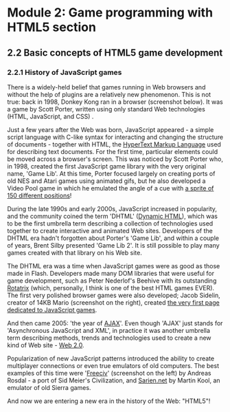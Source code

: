 # Module 2: Game programming with HTML5 section


## 2.2 Basic concepts of HTML5 game development

### 2.2.1 History of JavaScript games

There is a widely-held belief that games running in Web browsers and without the help of plugins are a relatively new phenomenon. This is not true: back in 1998, Donkey Kong ran in a browser (screenshot below). It was a game by Scott Porter, written using only standard Web technologies (HTML, JavaScript, and CSS) .

Just a few years after the Web was born, JavaScript appeared -  a simple script language with C-like syntax for interacting and changing the structure of documents - together with HTML, the [HyperText Markup Language](https://en.wikipedia.org/wiki/Html) used for describing text documents. For the first time, particular elements could be moved across a browser's screen. This was noticed by Scott Porter who, in 1998, created the first JavaScript game library with the very original name, 'Game Lib'. At this time, Porter focused largely on creating ports of old NES and Atari games using animated gifs, but he also developed a Video Pool game in which he emulated the angle of a cue with [a sprite of 150 different positions](https://bit.ly/3zoyhyW)!

During the late 1990s and early 2000s, JavaScript increased in popularity, and the community coined the term 'DHTML' ([Dynamic HTML](https://en.wikipedia.org/wiki/Dhtml)), which was to be the first umbrella term describing a collection of technologies used together to create interactive and animated Web sites. Developers of the DHTML era hadn't forgotten about Porter's 'Game Lib', and within a couple of years, Brent Silby presented 'Game Lib 2'. It is still possible to play many games created with that library on his Web site.

The DHTML era was a time when JavaScript games were as good as those made in Flash. Developers made many DOM libraries that were useful for game development, such as Peter Nederlof's Beehive with its outstanding [Rotatrix](https://peterned.home.xs4all.nl/games.html#rotatrix) (which, personally, I think is one of the best HTML games EVER). The first very polished browser games were also developed; Jacob Sidelin, creator of 14KB Mario (screenshot on the right), created [the very first page dedicated to JavaScript games](https://web.archive.org/web/20090519005306/http://www.javascriptgaming.com/).

And then came 2005: 'the year of [AJAX](https://en.wikipedia.org/wiki/Ajax_%28programming%29)'. Even though 'AJAX' just stands for 'Asynchronous JavaScript and XML', in practice it was another umbrella term describing methods, trends and technologies used to create a new kind of Web site - [Web 2.0](https://en.wikipedia.org/wiki/Web_2.0).

Popularization of new JavaScript patterns introduced the ability to create multiplayer connections or even true emulators of old computers. The best examples of this time were '[Freeciv](https://play.freeciv.org/)' (screenshot on the left) by Andreas Rosdal - a port of Sid Meier's Civilization, and [Sarien.net](http://sarien.net/) by Martin Kool, an emulator of old Sierra games. 

And now we are entering a new era in the history of the Web: "HTML5"!




